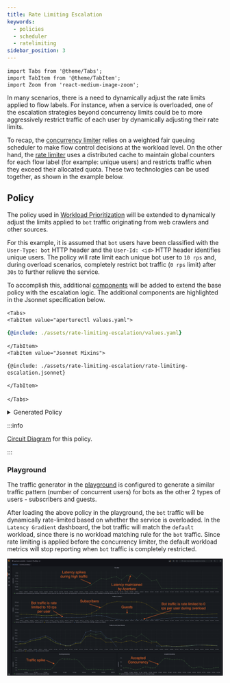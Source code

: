 ```yaml
---
title: Rate Limiting Escalation
keywords:
  - policies
  - scheduler
  - ratelimiting
sidebar_position: 3
---
```


```mdx-code-block
import Tabs from '@theme/Tabs';
import TabItem from '@theme/TabItem';
import Zoom from 'react-medium-image-zoom';
```

In many scenarios, there is a need to dynamically adjust the rate limits applied
to flow labels. For instance, when a service is overloaded, one of the
escalation strategies beyond concurrency limits could be to more aggressively
restrict traffic of each user by dynamically adjusting their rate limits.

To recap, the
[concurrency limiter](/concepts/flow-control/components/concurrency-limiter.md)
relies on a weighted fair queuing scheduler to make flow control decisions at
the workload level. On the other hand, the
[rate limiter](/concepts/flow-control/components/rate-limiter.md) uses a
distributed cache to maintain global counters for each flow label (for example:
unique users) and restricts traffic when they exceed their allocated quota.
These two technologies can be used together, as shown in the example below.

## Policy

The policy used in
[Workload Prioritization](../concurrency-limiting/workload-prioritization.md)
will be extended to dynamically adjust the limits applied to `bot` traffic
originating from web crawlers and other sources.

For this example, it is assumed that `bot` users have been classified with the
`User-Type: bot` HTTP header and the `User-Id: <id>` HTTP header identifies
unique users. The policy will rate limit each unique bot user to `10 rps` and,
during overload scenarios, completely restrict bot traffic (`0 rps` limit) after
`30s` to further relieve the service.

To accomplish this, additional
[components](/concepts/policy/circuit.md#components) will be added to extend the
base policy with the escalation logic. The additional components are highlighted
in the Jsonnet specification below.

```mdx-code-block
<Tabs>
<TabItem value="aperturectl values.yaml">
```

```yaml
{@include: ./assets/rate-limiting-escalation/values.yaml}
```

```mdx-code-block
</TabItem>
<TabItem value="Jsonnet Mixins">
```

```jsonnet
{@include: ./assets/rate-limiting-escalation/rate-limiting-escalation.jsonnet}
```

```mdx-code-block
</TabItem>

</Tabs>
```

<details><summary>Generated Policy</summary>
<p>

```yaml
{@include: ./assets/rate-limiting-escalation/rate-limiting-escalation.yaml}
```

</p>
</details>

:::info

[Circuit Diagram](./assets/rate-limiting-escalation/rate-limiting-escalation.mmd.svg)
for this policy.

:::

### Playground

The traffic generator in the [playground](/get-started/playground/playground.md)
is configured to generate a similar traffic pattern (number of concurrent users)
for bots as the other 2 types of users - subscribers and guests.

After loading the above policy in the playground, the `bot` traffic will be
dynamically rate-limited based on whether the service is overloaded. In the
`Latency Gradient` dashboard, the bot traffic will match the `default` workload,
since there is no workload matching rule for the `bot` traffic. Since rate
limiting is applied before the concurrency limiter, the default workload metrics
will stop reporting when `bot` traffic is completely restricted.

<Zoom>

![Rate-Limiting Escalation](./assets/rate-limiting-escalation/rate-limiting-escalation-playground.png)

</Zoom>
